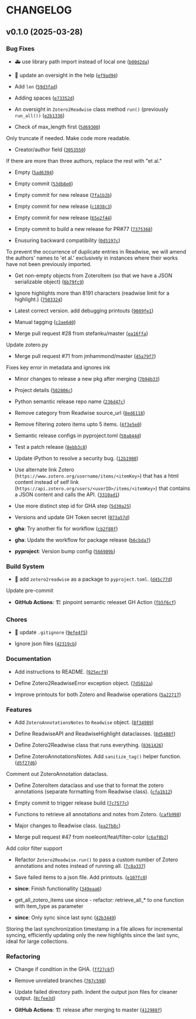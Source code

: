 # CHANGELOG


## v0.1.0 (2025-03-28)

### Bug Fixes

- :ambulance: use library path import instead of local one
  ([`b00d2da`](https://github.com/bridaineparnell/Zotero2Readwise/commit/b00d2da8fefc1e5bb14aed0d11fa99bcc58cb896))

- :memo: update an oversight in the help
  ([`ef9ad94`](https://github.com/bridaineparnell/Zotero2Readwise/commit/ef9ad946941a0c1be5d769a263e35cb3f7c3aba6))

- Add `len`
  ([`59d3fad`](https://github.com/bridaineparnell/Zotero2Readwise/commit/59d3fadfe6a730deb86f76df486fcf54d3138aab))

- Adding spaces
  ([`e73352d`](https://github.com/bridaineparnell/Zotero2Readwise/commit/e73352d7ca7de9aa60c22958e2ce55ff35ba26e7))

- An oversight in `Zotero2Readwise` class method `run()` (previously `run_all())`
  ([`e2b1336`](https://github.com/bridaineparnell/Zotero2Readwise/commit/e2b133634372b44cefc728923ae7ef384c69adda))

- Check of max_length first
  ([`5d69300`](https://github.com/bridaineparnell/Zotero2Readwise/commit/5d693001a84413510c451a6e0f6841197f0dd64b))

Only truncate if needed. Make code more readable.

- Creator/author field
  ([`3053550`](https://github.com/bridaineparnell/Zotero2Readwise/commit/305355066773e2009f2c865cc53fee56d2dd9211))

If there are more than three authors, replace the rest with "et al."

- Empty
  ([`5ad6394`](https://github.com/bridaineparnell/Zotero2Readwise/commit/5ad6394b6cec88e3fd9801206abd87ad6f7dfab4))

- Empty commit
  ([`53db8e0`](https://github.com/bridaineparnell/Zotero2Readwise/commit/53db8e0fa14e06df4c8f4f9bf276d9d32d0c34cf))

- Empty commit for new release
  ([`7fa1b2b`](https://github.com/bridaineparnell/Zotero2Readwise/commit/7fa1b2beca4d41b5dfdabc753766cf82a9eaccba))

- Empty commit for new release
  ([`c1038c3`](https://github.com/bridaineparnell/Zotero2Readwise/commit/c1038c34a4880373b60254161df734443ed9c049))

- Empty commit for new release
  ([`65e2f44`](https://github.com/bridaineparnell/Zotero2Readwise/commit/65e2f444dfab59dd6704404d18e9742d0d591a4d))

- Empty commit to build a new release for PR#77
  ([`7375368`](https://github.com/bridaineparnell/Zotero2Readwise/commit/7375368afd4657eda37b6662bc1f12bc07018aab))

- Enusuring backward compatibility
  ([`0d5197c`](https://github.com/bridaineparnell/Zotero2Readwise/commit/0d5197ce1f648945bdfebf109d98f4c350f8166b))

To prevent the occurrence of duplicate entries in Readwise, we will amend the authors' names to 'et
  al.' exclusively in instances where their works have not been previously imported.

- Get non-empty objects from ZoteroItem (so that we have a JSON serializable object)
  ([`6b79fc9`](https://github.com/bridaineparnell/Zotero2Readwise/commit/6b79fc9bf457acd78287a8f0cbe1800f335e52fc))

- Ignore highlights more than 8191 characters (readwise limit for a highlight.)
  ([`7503324`](https://github.com/bridaineparnell/Zotero2Readwise/commit/7503324150d50db72abd3c3cbfda8b469a7d596d))

- Latest correct version. add debugging printouts
  ([`9089fe1`](https://github.com/bridaineparnell/Zotero2Readwise/commit/9089fe1adfe738ceffa6e9f6750feb62695c57be))

- Manual tagging
  ([`c2ae640`](https://github.com/bridaineparnell/Zotero2Readwise/commit/c2ae6404ecc5384b206e5b1e0b14d350a2e7661a))

- Merge pull request #28 from stefanku/master
  ([`ea16ffa`](https://github.com/bridaineparnell/Zotero2Readwise/commit/ea16ffaf1c911b693095e68773771a7ac408fc4f))

Update zotero.py

- Merge pull request #71 from jmhammond/master
  ([`45a79f7`](https://github.com/bridaineparnell/Zotero2Readwise/commit/45a79f74c1eb1490cf15af29d98ff9a1f0b7bfd1))

Fixes key error in metadata and ignores ink

- Minor changes to release a new pkg after merging
  ([`7b94b33`](https://github.com/bridaineparnell/Zotero2Readwise/commit/7b94b33e97d7ee6481fb357006c818504f6da2e4))

- Project details
  ([`502806c`](https://github.com/bridaineparnell/Zotero2Readwise/commit/502806cceb8f03a8bc2ae2d3f6d79a202d7e9452))

- Python semantic release repo name
  ([`236d47c`](https://github.com/bridaineparnell/Zotero2Readwise/commit/236d47c096e2bc6d2c5c83208277ee72d02acc8c))

- Remove category from Readwise source_url
  ([`0ed6118`](https://github.com/bridaineparnell/Zotero2Readwise/commit/0ed61182b935af8fd28e7fd0867b048163a69550))

- Remove filtering zotero items upto 5 items.
  ([`4f3e5e0`](https://github.com/bridaineparnell/Zotero2Readwise/commit/4f3e5e097ec9f6b99e709c1b3be306802a672023))

- Semantic release configs in pyproject.toml
  ([`50a844d`](https://github.com/bridaineparnell/Zotero2Readwise/commit/50a844d282dbb3fb773977cc0810354794c10c9a))

- Test a patch release
  ([`8ebb3c8`](https://github.com/bridaineparnell/Zotero2Readwise/commit/8ebb3c8f279e5d74ca57e691e154c702abd8af5f))

- Update iPython to resolve a security bug.
  ([`12b1908`](https://github.com/bridaineparnell/Zotero2Readwise/commit/12b19084154e4ecaebd5d5e3d05d6fd0c68b0996))

- Use alternate link Zotero (`https://www.zotero.org/username/items/<itemKey>`) that has a html
  content instead of self link (`https://api.zotero.org/users/<userID>/items/<itemKey>`) that
  contains a JSON content and calls the API.
  ([`3310ad1`](https://github.com/bridaineparnell/Zotero2Readwise/commit/3310ad130afdcc977a8eb771712950d0d70064d1))

- Use more distinct step id for GHA step
  ([`5d30a25`](https://github.com/bridaineparnell/Zotero2Readwise/commit/5d30a2536c5046e4f175507fd5d68a86d1f2c264))

- Versions and update GH Token secret
  ([`073a57d`](https://github.com/bridaineparnell/Zotero2Readwise/commit/073a57d4f62c6a36bb4907cedee6c52c237b84eb))

- **gha**: Try another fix for workflow
  ([`cb2f88f`](https://github.com/bridaineparnell/Zotero2Readwise/commit/cb2f88f8c295bcdfb926089e798c1f71467c288b))

- **gha**: Update the workflow for package release
  ([`b6cbda7`](https://github.com/bridaineparnell/Zotero2Readwise/commit/b6cbda71e79d4a75fcd507611e9507c01327962b))

- **pyproject**: Version bump config
  ([`566989b`](https://github.com/bridaineparnell/Zotero2Readwise/commit/566989be781ba7a7062e500ada646918c6d2e60a))

### Build System

- :construction_worker: add `zotero2readwise` as a package to `pyproject.toml`.
  ([`d45c77d`](https://github.com/bridaineparnell/Zotero2Readwise/commit/d45c77da04f4fd367021e88abb1bc7bb2dc81c95))

Update pre-commit

- **GitHub Actions**: :building_construction: pinpoint semantic releaset GH Action
  ([`fb5f6cf`](https://github.com/bridaineparnell/Zotero2Readwise/commit/fb5f6cf644c19d51a9c90f1df54820ae7abc1c92))

### Chores

- :see_no_evil: update `.gitignore`
  ([`9efe4f5`](https://github.com/bridaineparnell/Zotero2Readwise/commit/9efe4f5375675f2be52bde3831e1c6f0b0be0d82))

- Ignore json files
  ([`42319cb`](https://github.com/bridaineparnell/Zotero2Readwise/commit/42319cb1c69a89861784871e8488709df594dbe9))

### Documentation

- Add instructions to README.
  ([`925ecf9`](https://github.com/bridaineparnell/Zotero2Readwise/commit/925ecf9d3283d8c07faa5b05c5e04ae89164622a))

- Define Zotero2ReadwiseError exception object.
  ([`7d5022a`](https://github.com/bridaineparnell/Zotero2Readwise/commit/7d5022a0ebc28e170e07dc004042981b2be7e314))

- Improve printouts for both Zotero and Readwise operations
  ([`5a22717`](https://github.com/bridaineparnell/Zotero2Readwise/commit/5a22717987a509c123b233dfd33aeded1a9902cd))

### Features

- Add `ZoteroAnnotationsNotes` to `Readwise` object.
  ([`8f34989`](https://github.com/bridaineparnell/Zotero2Readwise/commit/8f349894c2a65dc3a0df5e60a1fd2ec32047f72f))

- Define ReadwiseAPI and ReadwiseHighlight dataclasses.
  ([`8d5488f`](https://github.com/bridaineparnell/Zotero2Readwise/commit/8d5488f0c8cfbe5f4897c59c7e251ac10203c7c7))

- Define Zotero2Readwise class that runs everything.
  ([`8361426`](https://github.com/bridaineparnell/Zotero2Readwise/commit/8361426d8c321162333fb44432f76cefb310e231))

- Define ZoteroAnnotationsNotes. Add `sanitize_tag()` helper function.
  ([`d5f27d6`](https://github.com/bridaineparnell/Zotero2Readwise/commit/d5f27d602a9b44d38b0c13974bb4acd73f2bc915))

Comment out ZoteroAnnotation dataclass.

- Define ZoteroItem dataclass and use that to format the zotero annotations (separate formatting
  from Readwise class).
  ([`cfa1b12`](https://github.com/bridaineparnell/Zotero2Readwise/commit/cfa1b1277d7dcae15c687a96aac86115b1e7e4d8))

- Empty commit to trigger release build
  ([`7c7577c`](https://github.com/bridaineparnell/Zotero2Readwise/commit/7c7577c0e16dbc86e47f8906d0b8ca80168b185f))

- Functions to retrieve all annotations and notes from Zotero.
  ([`cafb998`](https://github.com/bridaineparnell/Zotero2Readwise/commit/cafb9982827c5f85ddb0a6c65ec21f2e21747b00))

- Major changes to Readwise class.
  ([`ea27b8c`](https://github.com/bridaineparnell/Zotero2Readwise/commit/ea27b8c0004f6618803452a2df33d7af26a054eb))

- Merge pull request #47 from noeleont/feat/filter-color
  ([`c6af8b2`](https://github.com/bridaineparnell/Zotero2Readwise/commit/c6af8b2d16cffe46e29e985bc77f24a4b3401799))

Add color filter support

- Refactor `Zotero2Readwise.run()` to pass a custom number of Zotero annotations and notes instead
  of running all.
  ([`7c8a337`](https://github.com/bridaineparnell/Zotero2Readwise/commit/7c8a3372b642e3056c5279dcfa06470eb6981f34))

- Save failed items to a json file. Add printouts.
  ([`e107fc0`](https://github.com/bridaineparnell/Zotero2Readwise/commit/e107fc0434b75d021c12674556d83e0df9947649))

- **since**: Finish functionallity
  ([`349eaa6`](https://github.com/bridaineparnell/Zotero2Readwise/commit/349eaa6a6570e85ee6aea6121a8988f0c9d392e0))

- get_all_zotero_items use since - refactor: retrieve_all_* to one function with item_type as
  parameter

- **since**: Only sync since last sync
  ([`42b3449`](https://github.com/bridaineparnell/Zotero2Readwise/commit/42b3449d93f69f759c54a5bcb3ac82e18b463f19))

Storing the last synchronization timestamp in a file allows for incremental syncing, efficiently
  updating only the new highlights since the last sync, ideal for large collections.

### Refactoring

- Change if condition in the GHA.
  ([`ff27c6f`](https://github.com/bridaineparnell/Zotero2Readwise/commit/ff27c6fb0760025a97434e7f16d808ef32f8798e))

- Remove unrelated branches
  ([`767c598`](https://github.com/bridaineparnell/Zotero2Readwise/commit/767c598c4e1dc6ba72aa604cb59ca3085a86aaea))

- Update failed directory path. Indent the output json files for cleaner output.
  ([`8cfee3d`](https://github.com/bridaineparnell/Zotero2Readwise/commit/8cfee3dd28e3fb008236aa56ce66dff34c77bc75))

- **GitHub Actions**: :building_construction: release after merging to master
  ([`412988f`](https://github.com/bridaineparnell/Zotero2Readwise/commit/412988f4b07f424f7e25802818f852e413b10b34))
